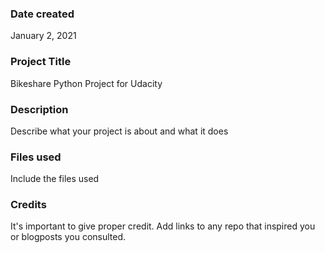 ### Date created
January 2, 2021

### Project Title
Bikeshare Python Project for Udacity

### Description
Describe what your project is about and what it does

### Files used
Include the files used

### Credits
It's important to give proper credit. Add links to any repo that inspired you or blogposts you consulted.

